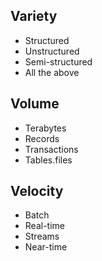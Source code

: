 ## Variety
- Structured
- Unstructured
- Semi-structured
- All the above

## Volume
- Terabytes
- Records
- Transactions
- Tables.files

## Velocity
- Batch
- Real-time
- Streams
- Near-time